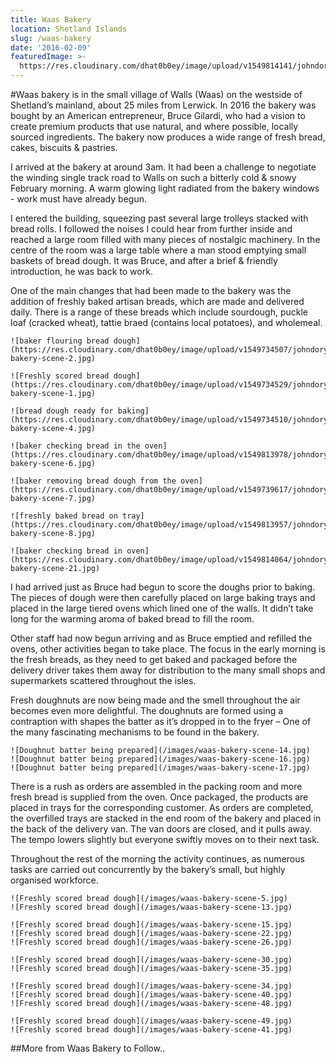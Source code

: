```yaml
---
title: Waas Bakery
location: Shetland Islands
slug: /waas-bakery
date: '2016-02-09'
featuredImage: >-
  https://res.cloudinary.com/dhat0b0ey/image/upload/v1549814141/johndory/waas/waas-bakery-scene-42.jpg
---
```

#Waas bakery is in the small village of Walls (Waas) on the westside of Shetland’s mainland, about 25 miles from Lerwick.  In 2016 the bakery was bought by an American entrepreneur, Bruce Gilardi, who had a vision to create premium products that use natural, and where possible, locally sourced ingredients.  The bakery now produces a wide range of fresh bread, cakes, biscuits & pastries.

I arrived at the bakery at around 3am.  It had been a challenge to negotiate the winding single track road to Walls on such a bitterly cold & snowy February morning.  A warm glowing light radiated from the bakery windows - work must have already begun.

I entered the building, squeezing past several large trolleys stacked with bread rolls.  I followed the noises I could hear from further inside and reached a large room filled with many pieces of nostalgic machinery.  In the centre of the room was a large table where a man stood emptying small baskets of bread dough.  It was Bruce, and after a brief & friendly introduction, he was back to work.

One of the main changes that had been made to the bakery was the addition of freshly baked artisan breads, which are made and delivered daily.  There is a range of these breads which include sourdough, puckle loaf (cracked wheat), tattie braed (contains local potatoes), and wholemeal.   

```grid|2
![baker flouring bread dough](https://res.cloudinary.com/dhat0b0ey/image/upload/v1549734507/johndory/waas/waas-bakery-scene-2.jpg)

![Freshly scored bread dough](https://res.cloudinary.com/dhat0b0ey/image/upload/v1549734529/johndory/waas/waas-bakery-scene-1.jpg)
```

```grid|3
![bread dough ready for baking](https://res.cloudinary.com/dhat0b0ey/image/upload/v1549734510/johndory/waas/waas-bakery-scene-4.jpg)

![baker checking bread in the oven](https://res.cloudinary.com/dhat0b0ey/image/upload/v1549813978/johndory/waas/waas-bakery-scene-6.jpg)

![baker removing bread dough from the oven](https://res.cloudinary.com/dhat0b0ey/image/upload/v1549739617/johndory/waas/waas-bakery-scene-7.jpg)
```

```grid|2
![freshly baked bread on tray](https://res.cloudinary.com/dhat0b0ey/image/upload/v1549813957/johndory/waas/waas-bakery-scene-8.jpg)

![baker checking bread in oven](https://res.cloudinary.com/dhat0b0ey/image/upload/v1549814064/johndory/waas/waas-bakery-scene-21.jpg)
```


I had arrived just as Bruce had begun to score the doughs prior to baking.  The pieces of dough were then carefully placed on large baking trays and placed in the large tiered ovens which lined one of the walls. It didn’t take long for the warming aroma of baked bread to fill the room.  

Other staff had now begun arriving and as Bruce emptied and refilled the ovens, other activities began to take place.  The focus in the early morning is the fresh breads, as they need to get baked and packaged before the delivery driver takes them away for distribution to the many small shops and supermarkets scattered throughout the isles.

Fresh doughnuts are now being made and the smell throughout the air becomes even more delightful.  The doughnuts are formed using a contraption with shapes the batter as it’s dropped in to the fryer – One of the many fascinating mechanisms to be found in the bakery.

```grid|3
![Doughnut batter being prepared](/images/waas-bakery-scene-14.jpg)
![Doughnut batter being prepared](/images/waas-bakery-scene-16.jpg)
![Doughnut batter being prepared](/images/waas-bakery-scene-17.jpg)
```

There is a rush as orders are assembled in the packing room and more fresh bread is supplied from the oven.  Once packaged, the products are placed in trays for the corresponding customer.  As orders are completed, the overfilled trays are stacked in the end room of the bakery and placed in the back of the delivery van.  The van doors are closed, and it pulls away.  The tempo lowers slightly but everyone swiftly moves on to their next task.

Throughout the rest of the morning the activity continues, as numerous tasks are carried out concurrently by the bakery’s small, but highly organised workforce.  

```grid|2
![Freshly scored bread dough](/images/waas-bakery-scene-5.jpg)
![Freshly scored bread dough](/images/waas-bakery-scene-13.jpg)
```

```grid|3
![Freshly scored bread dough](/images/waas-bakery-scene-15.jpg)
![Freshly scored bread dough](/images/waas-bakery-scene-22.jpg)
![Freshly scored bread dough](/images/waas-bakery-scene-26.jpg)
```

```grid|2
![Freshly scored bread dough](/images/waas-bakery-scene-30.jpg)
![Freshly scored bread dough](/images/waas-bakery-scene-35.jpg)
```

```grid|3
![Freshly scored bread dough](/images/waas-bakery-scene-34.jpg)
![Freshly scored bread dough](/images/waas-bakery-scene-40.jpg)
![Freshly scored bread dough](/images/waas-bakery-scene-48.jpg)
```

```grid|2
![Freshly scored bread dough](/images/waas-bakery-scene-49.jpg)
![Freshly scored bread dough](/images/waas-bakery-scene-41.jpg)
```

##More from Waas Bakery to Follow..
